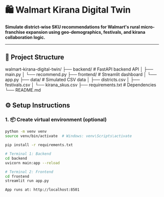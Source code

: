 # 🛍️ Walmart Kirana Digital Twin

**Simulate district-wise SKU recommendations for Walmart's rural micro-franchise expansion using geo-demographics, festivals, and kirana collaboration logic.**

---

## 📁 Project Structure

walmart-kirana-digital-twin/
├── backend/ # FastAPI backend API
│ ├── main.py
│ └── recommend.py
├── frontend/ # Streamlit dashboard
│ └── app.py
├── data/ # Simulated CSV data
│ ├── districts.csv
│ ├── festivals.csv
│ └── kirana_skus.csv
├── requirements.txt # Dependencies
└── README.md

## ⚙️ Setup Instructions

### 1. 📦 Create virtual environment (optional)

```bash
python -m venv venv
source venv/bin/activate  # Windows: venv\Scripts\activate

pip install -r requirements.txt

# Terminal 1: Backend
cd backend
uvicorn main:app --reload

# Terminal 2: Frontend
cd frontend
streamlit run app.py

App runs at: http://localhost:8501

